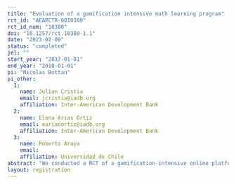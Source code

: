 ```yaml
---
title: "Evaluation of a gamification intensive math learning program"
rct_id: "AEARCTR-0010380"
rct_id_num: "10380"
doi: "10.1257/rct.10380-1.1"
date: "2023-02-09"
status: "completed"
jel: ""
start_year: "2017-01-01"
end_year: "2018-01-01"
pi: "Nicolas Bottan"
pi_other:
  1:
    name: Julian Cristia
    email: jcristia@iadb.org
    affiliation: Inter-American Development Bank
  2:
    name: Elena Arias Ortiz
    email: eariasortiz@iadb.org
    affiliation: Inter-American Development Bank
  3:
    name: Roberto Araya
    email: 
    affiliation: Universidad de Chile
abstract: "We conducted a RCT of a gamification-intensive online platform among fourth graders in public primary schools in Santiago, Chile. We evaluated the effect of this program on math and language scores from the Chilean Standardized National Exam (SIMCE). "
layout: registration
---
```



